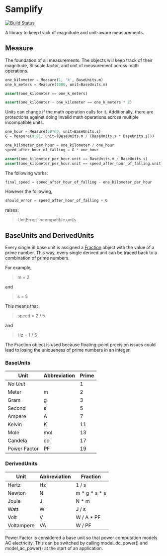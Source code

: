 # Samplify

[![Build Status](https://travis-ci.org/BennettRand/Samplify.svg?branch=master)](https://travis-ci.org/BennettRand/Samplify)

A library to keep track of magnitude and unit-aware measurements.

## Measure
The foundation of all measurements. The objects will keep track of their magnitude, SI scale factor, and unit of measurement across math operations.

```python
one_kilometer = Measure(1, 'k', BaseUnits.m)
one_k_meters = Measure(1000, unit=BaseUnits.m)

assert(one_kilometer == one_k_meters)

assert(one_kilometer + one_kilometer == one_k_meters * 2)
```

Units can change if the math operation calls for it. Additionally, there are protections against doing invalid math operations across multiple incompatible units.

```python
one_hour = Measure(60*60, unit=BaseUnits.s)
G = Measure(9.81, unit=(BaseUnits.m / (BaseUnits.s * BaseUnits.s)))

one_kilometer_per_hour = one_kilometer / one_hour
speed_after_hour_of_falling = G * one_hour

assert(one_kilometer_per_hour.unit == BaseUnits.m / BaseUnits.s)
assert(one_kilometer_per_hour.unit == speed_after_hour_of_falling.unit)
```

The following works:
```python
final_speed = speed_after_hour_of_falling - one_kilometer_per_hour
```
However the following,
```python
should_error = speed_after_hour_of_falling + G
```
raises:
> UnitError: Incompatible units

## BaseUnits and DerivedUnits
Every single SI base unit is assigned a [Fraction](https://docs.python.org/2/library/fractions.html) object with the value of a prime number. This way, every single derived unit can be traced back to a combination of prime numbers.

For example,
> m = 2

and 
> s = 5

This means that
> speed = 2 / 5

and
> Hz = 1 / 5

The Fraction object is used because floating-point precision issues could lead to losing the uniqueness of prime numbers in an integer.

### BaseUnits

Unit | Abbreviation | Prime
---- | ------------ | -----
*No Unit* | | 1
Meter | m | 2
Gram | g | 3
Second | s | 5
Ampere | A | 7
Kelvin | K | 11
Mole | mol | 13
Candela | cd | 17
Power Factor | PF | 19

### DerivedUnits

Unit | Abbreviation | Fraction
---- | ------------ | -----
Hertz | Hz | 1 / s
Newton | N | m * g * s * s
Joule | J | N * m
Watt | W | J / s
Volt | V | W / A * PF
Voltampere | VA | W / PF

Power Factor is considered a base unit so that power computation models AC electricity. This can be switched by calling model_dc_power() and model_ac_power() at the start of an application.
